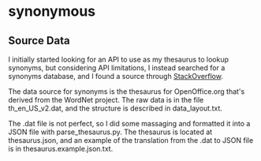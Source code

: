 # synonymous
## Source Data
I initially started looking for an API to use as my thesaurus to lookup synonyms, but considering API limitations, I instead searched for a synonyms database, and I found a source through [StackOverflow](http://stackoverflow.com/a/4175371/1881379).

The data source for synonyms is the thesaurus for OpenOffice.org that's derived from the WordNet project. The raw data is in the file th_en_US_v2.dat, and the structure is described in data_layout.txt. 

The .dat file is not perfect, so I did some massaging and formatted it into a JSON file with parse_thesaurus.py. The thesaurus is located at thesaurus.json, and an example of the translation from the .dat to JSON file is in thesaurus.example.json.txt.
